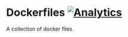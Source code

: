 Dockerfiles [![Analytics](https://ga-beacon.appspot.com/UA-49657176-1/dockerfiles)](https://github.com/igrigorik/ga-beacon)
===================

A collection of docker files.
